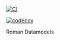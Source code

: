 [![CI](https://github.com/spacetelescope/roman_datamodels/actions/workflows/ci.yml/badge.svg)](https://github.com/spacetelescope/roman_datamodels/actions/workflows/ci.yml)

[![codecov](https://codecov.io/gh/spacetelescope/roman_datamodels/branch/main/graph/badge.svg)](https://codecov.io/gh/spacetelescope/roman_datamodels)

Roman Datamodels
